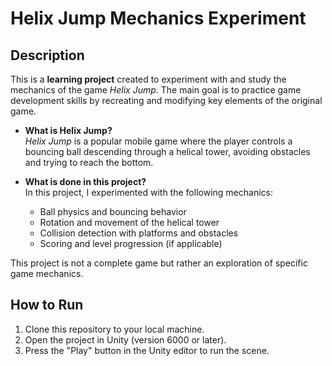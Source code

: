 # Helix Jump Mechanics Experiment

## Description
This is a **learning project** created to experiment with and study the mechanics of the game *Helix Jump*. The main goal is to practice game development skills by recreating and modifying key elements of the original game.

- **What is Helix Jump?**  
  *Helix Jump* is a popular mobile game where the player controls a bouncing ball descending through a helical tower, avoiding obstacles and trying to reach the bottom.

- **What is done in this project?**  
  In this project, I experimented with the following mechanics:
  - Ball physics and bouncing behavior
  - Rotation and movement of the helical tower
  - Collision detection with platforms and obstacles
  - Scoring and level progression (if applicable)

This project is not a complete game but rather an exploration of specific game mechanics.


## How to Run
1. Clone this repository to your local machine.
2. Open the project in Unity (version 6000 or later).
3. Press the "Play" button in the Unity editor to run the scene.

